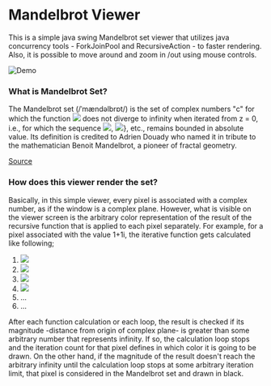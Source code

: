 # Mandelbrot Viewer

This is a simple java swing Mandelbrot set viewer that utilizes java concurrency tools - ForkJoinPool
and RecursiveAction - to faster rendering. Also, it is possible to move around and zoom in /out using mouse controls.

![Demo](/img/mandel_demo.gif)



### What is Mandelbrot Set? 

The Mandelbrot set (/ˈmændəlbrɒt/) is the set of complex numbers "c" for which the function
<img src="https://render.githubusercontent.com/render/math?math=f_{c}(z)=z^{2} %2B c"> does not diverge to infinity when iterated from 
z = 0, i.e., for which the sequence <img src="https://render.githubusercontent.com/render/math?math=f_{c}(0)">,
<img src="https://render.githubusercontent.com/render/math?math=f_{c}(f_{c}(0))">}, etc., remains bounded in absolute value. 
Its definition is credited to Adrien Douady who named it in tribute to the mathematician Benoit Mandelbrot,
a pioneer of fractal geometry.

[Source](https://en.wikipedia.org/wiki/Mandelbrot_set)


### How does this viewer render the set?

Basically, in this simple viewer, every pixel is associated with a complex number, as if the window is a complex plane.
However, what is visible on the viewer screen is the arbitrary color representation of the result of the recursive function
that is applied to each pixel separately. For example, for a pixel associated with the value 1+1i, the iterative function 
gets calculated like following;  
1. <img src="https://render.githubusercontent.com/render/math?math=f_{c}(z)=(0 %2B 0i)^{2} %2B (1 %2B 1i) = (1 %2B 1i)" >
2. <img src="https://render.githubusercontent.com/render/math?math=f_{c}(z)=(1 %2B 1i)^{2} %2B (1 %2B 1i) = (1 %2B 3i)">
3. <img src="https://render.githubusercontent.com/render/math?math=f_{c}(z)=(1 %2B 3i)^{2} %2B (1 %2B 1i) = (-7 %2B 7i)">
4. <img src="https://render.githubusercontent.com/render/math?math=f_{c}(z)=(-7 %2B 7i)^{2} %2B (1 %2B 1i) = (1 - 97i)">
5. ...
6. ...

After each function calculation or each loop, the result is checked if its magnitude -distance from origin of complex plane-  is greater
than some arbitrary number that represents infinity. If so, the calculation loop stops and the iteration count for that
pixel defines in which color it is going to be drawn. On the other hand, if the magnitude of the result doesn't reach 
the arbitrary infinity until the calculation loop stops at some arbitrary iteration limit, that pixel is considered in the 
Mandelbrot set and drawn in black. 




